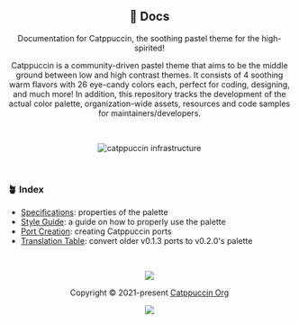<p align="center">
  <h2 align="center">📄 Docs</h2>
</p>

<p align="center">
	Documentation for Catppuccin, the soothing pastel theme for the high-spirited!
</p>

<p align="center">
Catppuccin is a community-driven pastel theme that aims to be the middle ground between low and high contrast themes. It consists of 4 soothing warm flavors with 26 eye-candy colors each, perfect for coding, designing, and much more! In addition, this repository tracks the development of the actual color palette, organization-wide assets, resources and code samples for maintainers/developers.
</p>

&nbsp;

<p align="center">
<img src="https://raw.githubusercontent.com/catppuccin/catppuccin/main/assets/palette/demo.png" alt="catppuccin infrastructure"/>
</p>

&nbsp;

### 🪴 Index

+ [Specifications](https://github.com/catppuccin/catppuccin/blob/main/docs/specs.md): properties of the palette
+ [Style Guide](https://github.com/catppuccin/catppuccin/blob/main/docs/style-guide.md): a guide on how to properly use the palette
+ [Port Creation](https://github.com/catppuccin/catppuccin/blob/main/docs/port-creation.md): creating Catppuccin ports
+ [Translation Table](https://github.com/catppuccin/catppuccin/blob/main/docs/translation-table.md): convert older v0.1.3 ports to v0.2.0's palette

&nbsp;

<p align="center"><img src="https://raw.githubusercontent.com/catppuccin/catppuccin/main/assets/footers/gray0_ctp_on_line.svg?sanitize=true" /></p>
<p align="center">Copyright &copy; 2021-present <a href="https://github.com/catppuccin" target="_blank">Catppuccin Org</a>
<p align="center"><a href="https://github.com/catppuccin/catppuccin/blob/main/LICENSE"><img src="https://img.shields.io/static/v1.svg?style=for-the-badge&label=License&message=MIT&logoColor=d9e0ee&colorA=302d41&colorB=c9cbff"/></a></p>

